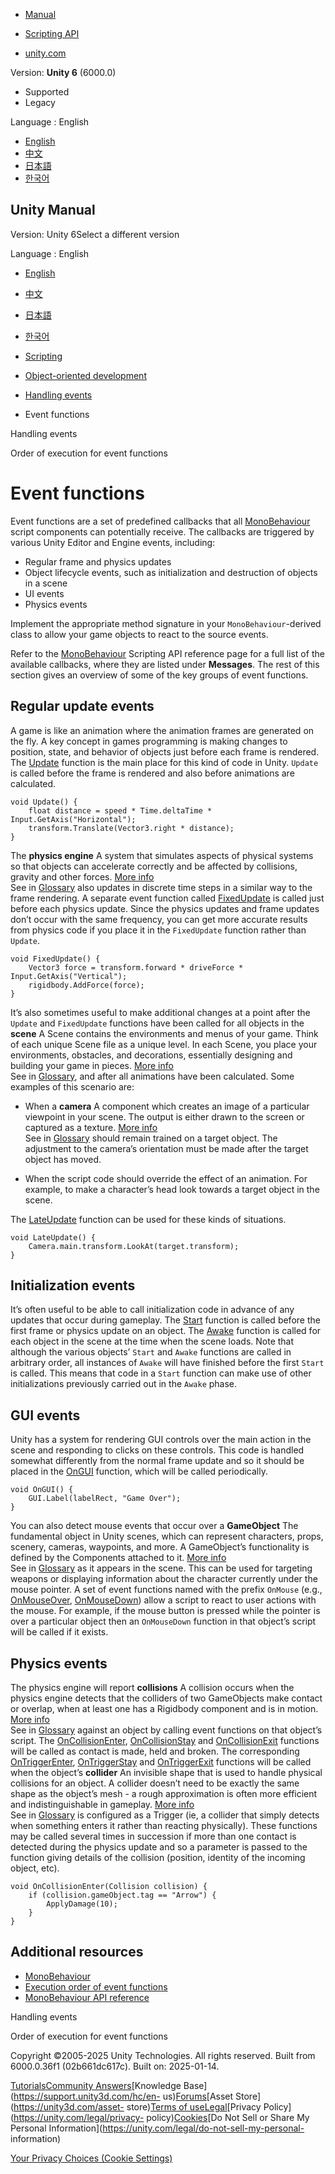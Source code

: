 [](https://docs.unity3d.com)

  * [Manual](../Manual/index.html)
  * [Scripting API](../ScriptReference/index.html)

  * [unity.com](https://unity.com/)

Version: **Unity 6** (6000.0)

  * Supported
  * Legacy

Language : English

  * [English](/Manual/event-functions.html)
  * [中文](/cn/current/Manual/event-functions.html)
  * [日本語](/ja/current/Manual/event-functions.html)
  * [한국어](/kr/current/Manual/event-functions.html)

[](https://docs.unity3d.com)

## Unity Manual

Version: Unity 6Select a different version

Language : English

  * [English](/Manual/event-functions.html)
  * [中文](/cn/current/Manual/event-functions.html)
  * [日本語](/ja/current/Manual/event-functions.html)
  * [한국어](/kr/current/Manual/event-functions.html)

  * [Scripting](scripting.html)
  * [Object-oriented development](object-oriented-development.html)
  * [Handling events](event-handling.html)
  * Event functions

[](event-handling.html)

Handling events

[](execution-order.html)

Order of execution for event functions

# Event functions

Event functions are a set of predefined callbacks that all
[MonoBehaviour](class-MonoBehaviour.html) script components can potentially
receive. The callbacks are triggered by various Unity Editor and Engine
events, including:

  * Regular frame and physics updates
  * Object lifecycle events, such as initialization and destruction of objects in a scene
  * UI events
  * Physics events

Implement the appropriate method signature in your `MonoBehaviour`-derived
class to allow your game objects to react to the source events.

Refer to the [MonoBehaviour](../ScriptReference/MonoBehaviour.html) Scripting
API reference page for a full list of the available callbacks, where they are
listed under **Messages**. The rest of this section gives an overview of some
of the key groups of event functions.

## Regular update events

A game is like an animation where the animation frames are generated on the
fly. A key concept in games programming is making changes to position, state,
and behavior of objects just before each frame is rendered. The
[Update](../ScriptReference/MonoBehaviour.Update.html) function is the main
place for this kind of code in Unity. `Update` is called before the frame is
rendered and also before animations are calculated.

    
    
    void Update() {
        float distance = speed * Time.deltaTime * Input.GetAxis("Horizontal");
        transform.Translate(Vector3.right * distance);
    }
    
    

The **physics engine** A system that simulates aspects of physical systems so
that objects can accelerate correctly and be affected by collisions, gravity
and other forces. [More info](PhysicsSection.html)  
See in [Glossary](Glossary.html#PhysicsEngine) also updates in discrete time
steps in a similar way to the frame rendering. A separate event function
called [FixedUpdate](../ScriptReference/MonoBehaviour.FixedUpdate.html) is
called just before each physics update. Since the physics updates and frame
updates don’t occur with the same frequency, you can get more accurate results
from physics code if you place it in the `FixedUpdate` function rather than
`Update`.

    
    
    void FixedUpdate() {
        Vector3 force = transform.forward * driveForce * Input.GetAxis("Vertical");
        rigidbody.AddForce(force);
    }
    
    

It’s also sometimes useful to make additional changes at a point after the
`Update` and `FixedUpdate` functions have been called for all objects in the
**scene** A Scene contains the environments and menus of your game. Think of
each unique Scene file as a unique level. In each Scene, you place your
environments, obstacles, and decorations, essentially designing and building
your game in pieces. [More info](CreatingScenes.html)  
See in [Glossary](Glossary.html#Scene), and after all animations have been
calculated. Some examples of this scenario are:

  * When a **camera** A component which creates an image of a particular viewpoint in your scene. The output is either drawn to the screen or captured as a texture. [More info](CamerasOverview.html)  
See in [Glossary](Glossary.html#Camera) should remain trained on a target
object. The adjustment to the camera’s orientation must be made after the
target object has moved.

  * When the script code should override the effect of an animation. For example, to make a character’s head look towards a target object in the scene.

The [LateUpdate](../ScriptReference/MonoBehaviour.LateUpdate.html) function
can be used for these kinds of situations.

    
    
    void LateUpdate() {
        Camera.main.transform.LookAt(target.transform);
    }
    
    

## Initialization events

It’s often useful to be able to call initialization code in advance of any
updates that occur during gameplay. The
[Start](../ScriptReference/MonoBehaviour.Start.html) function is called before
the first frame or physics update on an object. The
[Awake](../ScriptReference/MonoBehaviour.Awake.html) function is called for
each object in the scene at the time when the scene loads. Note that although
the various objects’ `Start` and `Awake` functions are called in arbitrary
order, all instances of `Awake` will have finished before the first `Start` is
called. This means that code in a `Start` function can make use of other
initializations previously carried out in the `Awake` phase.

## GUI events

Unity has a system for rendering GUI controls over the main action in the
scene and responding to clicks on these controls. This code is handled
somewhat differently from the normal frame update and so it should be placed
in the [OnGUI](../ScriptReference/MonoBehaviour.OnGUI.html) function, which
will be called periodically.

    
    
    void OnGUI() {
        GUI.Label(labelRect, "Game Over");
    }
    
    

You can also detect mouse events that occur over a **GameObject** The
fundamental object in Unity scenes, which can represent characters, props,
scenery, cameras, waypoints, and more. A GameObject’s functionality is defined
by the Components attached to it. [More info](class-GameObject.html)  
See in [Glossary](Glossary.html#GameObject) as it appears in the scene. This
can be used for targeting weapons or displaying information about the
character currently under the mouse pointer. A set of event functions named
with the prefix `OnMouse` (e.g.,
[OnMouseOver](../ScriptReference/MonoBehaviour.OnMouseOver.html),
[OnMouseDown](../ScriptReference/MonoBehaviour.OnMouseDown.html)) allow a
script to react to user actions with the mouse. For example, if the mouse
button is pressed while the pointer is over a particular object then an
`OnMouseDown` function in that object’s script will be called if it exists.

## Physics events

The physics engine will report **collisions** A collision occurs when the
physics engine detects that the colliders of two GameObjects make contact or
overlap, when at least one has a Rigidbody component and is in motion. [More
info](CollidersOverview.html)  
See in [Glossary](Glossary.html#Collision) against an object by calling event
functions on that object’s script. The
[OnCollisionEnter](../ScriptReference/MonoBehaviour.OnCollisionEnter.html),
[OnCollisionStay](../ScriptReference/MonoBehaviour.OnCollisionStay.html) and
[OnCollisionExit](../ScriptReference/MonoBehaviour.OnCollisionExit.html)
functions will be called as contact is made, held and broken. The
corresponding
[OnTriggerEnter](../ScriptReference/MonoBehaviour.OnTriggerEnter.html),
[OnTriggerStay](../ScriptReference/MonoBehaviour.OnTriggerStay.html) and
[OnTriggerExit](../ScriptReference/MonoBehaviour.OnTriggerExit.html) functions
will be called when the object’s **collider** An invisible shape that is used
to handle physical collisions for an object. A collider doesn’t need to be
exactly the same shape as the object’s mesh - a rough approximation is often
more efficient and indistinguishable in gameplay. [More
info](CollidersOverview.html)  
See in [Glossary](Glossary.html#Collider) is configured as a Trigger (ie, a
collider that simply detects when something enters it rather than reacting
physically). These functions may be called several times in succession if more
than one contact is detected during the physics update and so a parameter is
passed to the function giving details of the collision (position, identity of
the incoming object, etc).

    
    
    void OnCollisionEnter(Collision collision) {
        if (collision.gameObject.tag == "Arrow") {
            ApplyDamage(10);
        }
    }
    
    

## Additional resources

  * [MonoBehaviour](class-MonoBehaviour.html)
  * [Execution order of event functions](execution-order.html)
  * [MonoBehaviour API reference](../ScriptReference/MonoBehaviour.html)

[](event-handling.html)

Handling events

[](execution-order.html)

Order of execution for event functions

Copyright ©2005-2025 Unity Technologies. All rights reserved. Built from
6000.0.36f1 (02b661dc617c). Built on: 2025-01-14.

[Tutorials](https://learn.unity.com/)[Community
Answers](https://answers.unity3d.com)[Knowledge
Base](https://support.unity3d.com/hc/en-
us)[Forums](https://forum.unity3d.com)[Asset Store](https://unity3d.com/asset-
store)[Terms of
use](https://docs.unity3d.com/Manual/TermsOfUse.html)[Legal](https://unity.com/legal)[Privacy
Policy](https://unity.com/legal/privacy-
policy)[Cookies](https://unity.com/legal/cookie-policy)[Do Not Sell or Share
My Personal Information](https://unity.com/legal/do-not-sell-my-personal-
information)

[Your Privacy Choices (Cookie Settings)](javascript:void\(0\);)

